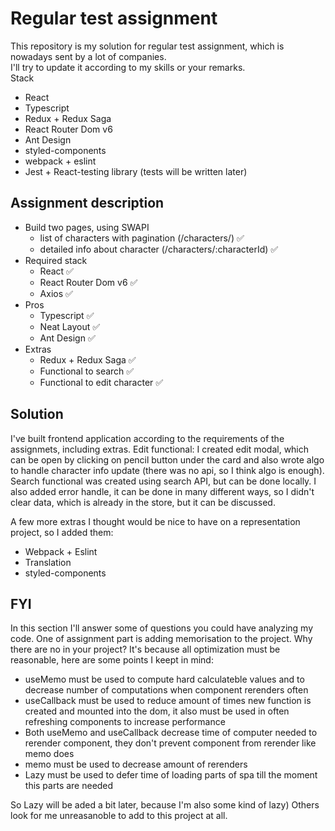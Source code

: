 # Regular test assignment
This repository is my solution for regular test assignment, which is nowadays sent by a lot of companies.<br />
I'll try to update it according to my skills or your remarks. <br />
Stack
- React
- Typescript
- Redux + Redux Saga
- React Router Dom v6
- Ant Design
- styled-components
- webpack + eslint
- Jest + React-testing library (tests will be written later)
## Assignment description
- Build two pages, using SWAPI
  - list of characters with pagination (/characters/) :white_check_mark:
  - detailed info about character (/characters/:characterId) :white_check_mark:
- Required stack
  - React :white_check_mark:
  - React Router Dom v6 :white_check_mark:
  - Axios :white_check_mark:
- Pros
  - Typescript :white_check_mark:
  - Neat Layout :white_check_mark:
  - Ant Design :white_check_mark:
- Extras
  - Redux + Redux Saga :white_check_mark:
  - Functional to search :white_check_mark:
  - Functional to edit character :white_check_mark:

## Solution
I've built frontend application according to the requirements of the assignmets, including extras.
Edit functional: I created edit modal, which can be open by clicking on pencil button under the card and also wrote algo to handle character info update (there was no api, so I think algo is enough). Search functional was created using search API, but can be done locally.
I also added error handle, it can be done in many different ways, so I didn't clear data, which is already in the store, but it can be discussed.

A few more extras I thought would be nice to have on a representation project, so I added them:
- Webpack + Eslint
- Translation
- styled-components

## FYI
In this section I'll answer some of questions you could have analyzing my code.
One of assignment part is adding memorisation to the project. Why there are no in your project? 
It's because all optimization must be reasonable, here are some points I keept in mind:
- useMemo  must be used to compute hard calculateble values and to decrease number of computations when component rerenders often
- useCallback must be used to reduce amount of times new function is created and mounted into the dom, it also must be used in often refreshing components to increase performance
- Both useMemo and useCallback decrease time of computer needed to rerender component, they don't prevent component from rerender like memo does
- memo must be used to decrease amount of rerenders
- Lazy must be used to defer time of loading parts of spa till the moment this parts are needed

So Lazy will be aded a bit later, because I'm also some kind of lazy)
Others look for me unreasanoble to add to this project at all.
